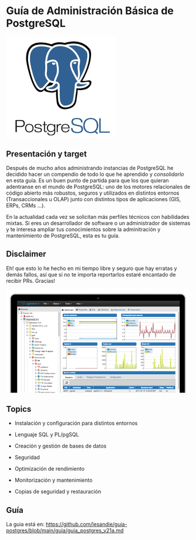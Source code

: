 # Guía de Administración Básica de PostgreSQL

<img src="./imagenes/postgresql-logo.png" alt="cv" width="300"/><br>

## Presentación y target


Después de mucho años administrando instancias de PostgreSQL he decidido hacer un compendio de todo lo que he aprendido y *consolidarlo* en esta guía. Es un buen punto de partida
para que los que quieran adentranse en el mundo de PostgreSQL: uno de los motores relacionales de código abierto más robustos, seguros y
utilizados en distintos entornos (Transaccionales u OLAP) junto 
con distintos tipos de aplicaciones (GIS, ERPs, CRMs ...).

En la actualidad cada vez se solicitan más perfiles técnicos con
habilidades mixtas. Si eres un desarrollador de software o
un administrador de sistemas y te interesa ampliar tus conocimientos
sobre la adminitración y mantenimiento de PostgreSQL, esta es tu guía.

## Disclaimer

Eh! que esto lo he hecho en mi tiempo libre y seguro que hay erratas y demás fallos, así que si no te importa reportarlos estaré encantado de recibir PRs.
Gracias!


<img src="./imagenes/pgadmin.png" alt="cv" width="500"/><br>

## Topics


- Instalación y configuración para distintos entornos

- Lenguaje SQL y PL/pgSQL

- Creación y gestión de bases de datos

- Seguridad

- Optimización de rendimiento

- Monitorización y mantenimiento

- Copias de seguridad y restauración


## Guía

La guia está en: <https://github.com/lesandie/guia-postgres/blob/main/guia/guia_postgres_v21a.md>

